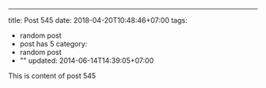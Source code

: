 ---
title: Post 545
date: 2018-04-20T10:48:46+07:00
tags:
  - random post
  - post has 5
category:
  - random post
  - ""
updated: 2014-06-14T14:39:05+07:00

This is content of post 545